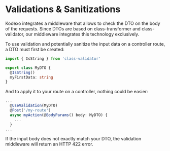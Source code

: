 # Validations & Sanitizations

Kodexo integrates a middleware that allows to check the DTO on the body of the requests. Since DTOs are based on class-transformer and class-validator, our middleware integrates this technology exclusively.

To use validation and potentially sanitize the input data on a controller route, a DTO must first be created:

```typescript
import { IsString } from 'class-validator'

export class MyDTO {
  @IsString()
  myFirstData: string
}
```

And to apply it to your route on a controller, nothing could be easier:

```typescript
...
  @UseValidation(MyDTO)
  @Post('/my-route')
  async myAction(@BodyParams() body: MyDTO) {
    ...
  }
...
```

If the input body does not exactly match your DTO, the validation middleware will return an HTTP 422 error.
